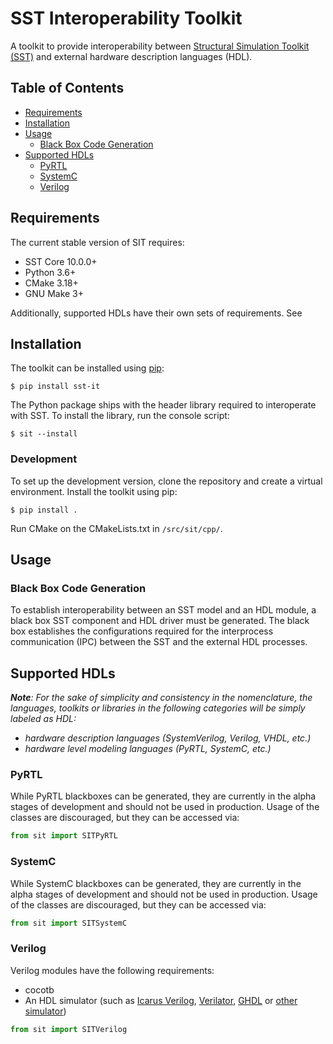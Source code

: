 # SST Interoperability Toolkit
<!-- ![gcc builds](https://github.com/sabbirahm3d/SIT/workflows/gcc/badge.svg)
![clang builds](https://github.com/sabbirahm3d/SIT/workflows/clang/badge.svg)
 -->

A toolkit to provide interoperability between [Structural Simulation Toolkit (SST)](https://github.com/sstsimulator/sst-core) and external hardware description languages (HDL).

## Table of Contents

- [Requirements](#requirements)
- [Installation](#installation)
- [Usage](#usage)
  - [Black Box Code Generation](#black-box-code-generation)
- [Supported HDLs](#supported-hdls)
  - [PyRTL](#pyrtl)
  - [SystemC](#systemc)
  - [Verilog](#verilog)

## Requirements

The current stable version of SIT requires:

- SST Core 10.0.0+
- Python 3.6+
- CMake 3.18+
- GNU Make 3+

Additionally, supported HDLs have their own sets of requirements. See 

## Installation

The toolkit can be installed using [pip](https://pip.pypa.io/en/stable/getting-started/):

`$ pip install sst-it`

The Python package ships with the header library required to interoperate with SST. To install the library, run the console script:

`$ sit --install`

### Development

To set up the development version, clone the repository and create a virtual environment. Install the toolkit using pip:

`$ pip install .`

Run CMake on the CMakeLists.txt in `/src/sit/cpp/`.

## Usage

### Black Box Code Generation

To establish interoperability between an SST model and an HDL module, a black box SST component and
HDL driver must be generated. The black box establishes the configurations required for the
interprocess communication (IPC) between the SST and the external HDL processes.

## Supported HDLs

___Note__: For the sake of simplicity and consistency in the nomenclature, the languages, toolkits or libraries in the following categories will be simply labeled as HDL:_
- _hardware description languages (SystemVerilog, Verilog, VHDL, etc.)_
- _hardware level modeling languages (PyRTL, SystemC, etc.)_

### PyRTL

While PyRTL blackboxes can be generated, they are currently in the alpha stages of development and should not be used in production. Usage of the classes are discouraged, but they can be accessed via:

```python
from sit import SITPyRTL
```

### SystemC

While SystemC blackboxes can be generated, they are currently in the alpha stages of development and should not be used in production. Usage of the classes are discouraged, but they can be accessed via:

```python
from sit import SITSystemC
```

### Verilog

Verilog modules have the following requirements:

- cocotb
- An HDL simulator (such as [Icarus Verilog](https://docs.cocotb.org/en/stable/simulator_support.html#icarus-verilog),
[Verilator](https://docs.cocotb.org/en/stable/simulator_support.html#verilator),
[GHDL](https://docs.cocotb.org/en/stable/simulator_support.html#ghdl) or
[other simulator](https://docs.cocotb.org/en/stable/simulator_support.html))

```python
from sit import SITVerilog
```


